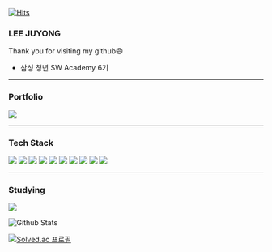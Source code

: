 [![Hits](https://hits.seeyoufarm.com/api/count/incr/badge.svg?url=https%3A%2F%2Fgithub.com%2Fleejuyong12&count_bg=%232FAEE7&title_bg=%23B4CEE3&icon=iconify.svg&icon_color=%23E7E7E7&title=Today&edge_flat=false)](https://hits.seeyoufarm.com)

### LEE JUYONG

Thank you for visiting my github😄

- 삼성 청년 SW Academy 6기

<hr/>

### Portfolio
<a href="https://decorous-earthworm-c34.notion.site/1ab5bc5f70824969b176c4a5b7412013"><img src="https://img.shields.io/badge/Portfolio-000000?style=flat&logo=Notion&logoColor=white"></a>

<hr/>

### Tech Stack
<img src="https://img.shields.io/badge/Python-3776AB?style=flat&logo=Python&logoColor=white"> <img src="https://img.shields.io/badge/Vue.js-4FC08D?style=flat&logo=Vue.js&logoColor=white"> <img src="https://img.shields.io/badge/JavaScript-F7DF1E?style=flat&logo=JavaScript&logoColor=white"> <img src="https://img.shields.io/badge/React-61DAFB?style=flat&logo=React&logoColor=white"> <img src="https://img.shields.io/badge/jQuery-0769AD?style=flat&logo=jQuery&logoColor=white"> <img src="https://img.shields.io/badge/HTML5-E34F26?style=flat&logo=HTML&logoColor=white"> <img src="https://img.shields.io/badge/CSS3-31572B6?style=flat&logo=CSS3&logoColor=white"> <img src="https://img.shields.io/badge/StyledComponents-3DB7093?style=flat&logo=styled-components&logoColor=white"> <img src="https://img.shields.io/badge/Git-F05032?style=flat&logo=Git&logoColor=white"> <img src="https://img.shields.io/badge/Django-092E20?style=flat&logo=Django&logoColor=white">

<hr/>

### Studying
<img src="https://img.shields.io/badge/MySQL-4479A1?style=flat&logo=MySQL&logoColor=white">

![Github Stats](https://github-readme-stats.vercel.app/api?username=leejuyong12&show_icons=true)

[![Solved.ac
프로필](http://mazassumnida.wtf/api/v2/generate_badge?boj=cnrrnaos53)](https://solved.ac/cnrrnaos53)



